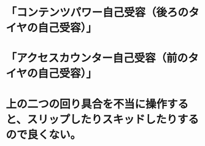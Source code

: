# 「コンテンツパワー自己受容（後ろのタイヤの自己受容）」

# 「アクセスカウンター自己受容（前のタイヤの自己受容）」

# 上の二つの回り具合を不当に操作すると、スリップしたりスキッドしたりするので良くない。